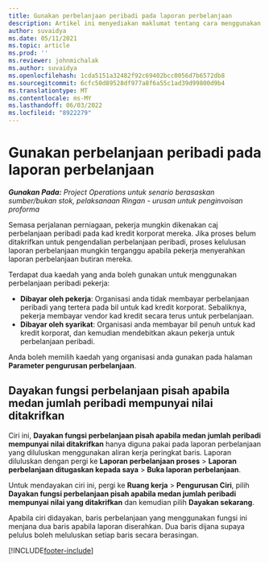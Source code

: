 ```yaml
---
title: Gunakan perbelanjaan peribadi pada laporan perbelanjaan
description: Artikel ini menyediakan maklumat tentang cara menggunakan perbelanjaan peribadi yang ditanggung oleh pekerja semasa melakukan perjalanan bagi tujuan perniagaan.
author: suvaidya
ms.date: 05/11/2021
ms.topic: article
ms.prod: ''
ms.reviewer: johnmichalak
ms.author: suvaidya
ms.openlocfilehash: 1cda5151a32482f92c69402bcc0056d7b6572db8
ms.sourcegitcommit: 6cfc50d89528df977a8f6a55c1ad39d99800d9b4
ms.translationtype: MT
ms.contentlocale: ms-MY
ms.lasthandoff: 06/03/2022
ms.locfileid: "8922279"
---
```

# <a name="work-with-personal-expenses-on-an-expense-report"></a>Gunakan perbelanjaan peribadi pada laporan perbelanjaan

_**Gunakan Pada:** Project Operations untuk senario berasaskan sumber/bukan stok, pelaksanaan Ringan - urusan untuk penginvoisan proforma_

Semasa perjalanan perniagaan, pekerja mungkin dikenakan caj perbelanjaan peribadi pada kad kredit korporat mereka. Jika proses belum ditakrifkan untuk pengendalian perbelanjaan peribadi, proses kelulusan laporan perbelanjaan mungkin terganggu apabila pekerja menyerahkan laporan perbelanjaan butiran mereka.

Terdapat dua kaedah yang anda boleh gunakan untuk menggunakan perbelanjaan peribadi pekerja:

  - **Dibayar oleh pekerja**: Organisasi anda tidak membayar perbelanjaan peribadi yang tertera pada bil untuk kad kredit korporat. Sebaliknya, pekerja membayar vendor kad kredit secara terus untuk perbelanjaan. 
  - **Dibayar oleh syarikat**: Organisasi anda membayar bil penuh untuk kad kredit korporat, dan kemudian mendebitkan akaun pekerja untuk perbelanjaan peribadi.

Anda boleh memilih kaedah yang organisasi anda gunakan pada halaman **Parameter pengurusan perbelanjaan**.


## <a name="enable-split-expense-function-when-personal-amount-field-has-value-defined"></a>Dayakan fungsi perbelanjaan pisah apabila medan jumlah peribadi mempunyai nilai ditakrifkan

Ciri ini, **Dayakan fungsi perbelanjaan pisah apabila medan jumlah peribadi mempunyai nilai ditakrifkan** hanya diguna pakai pada laporan perbelanjaan yang diluluskan menggunakan aliran kerja peringkat baris. Laporan diluluskan dengan pergi ke **Laporan perbelanjaan proses** > **Laporan perbelanjaan ditugaskan kepada saya** > **Buka laporan perbelanjaan**. 

Untuk mendayakan ciri ini, pergi ke **Ruang kerja** > **Pengurusan Ciri**, pilih **Dayakan fungsi perbelanjaan pisah apabila medan jumlah peribadi mempunyai nilai yang ditakrifkan** dan kemudian pilih **Dayakan sekarang**. 

Apabila ciri didayakan, baris perbelanjaan yang menggunakan fungsi ini menjana dua baris apabila laporan diserahkan. Dua baris dijana supaya pelulus boleh meluluskan setiap baris secara berasingan.


[!INCLUDE[footer-include](../includes/footer-banner.md)]
